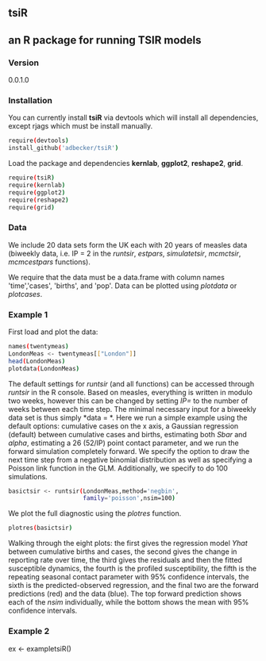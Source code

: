 ## tsiR 
## an R package for running TSIR models

### Version
0.0.1.0

### Installation

You can currently install **tsiR** via devtools which will install all dependencies, except rjags which must be install manually. 
```sh
require(devtools)
install_github('adbecker/tsiR')
```
Load the package and dependencies **kernlab**, **ggplot2**, **reshape2**, **grid**.

```sh
require(tsiR)
require(kernlab)
require(ggplot2)
require(reshape2)
require(grid)
```

### Data 

We include 20 data sets form the UK each with 20 years of measles data (biweekly data, i.e. IP = 2 in the *runtsir*, *estpars*, *simulatetsir*, *mcmctsir*, *mcmcestpars* functions). 

We require that the data must be a data.frame with column names 'time','cases', 'births', and 'pop'. Data can be plotted using *plotdata* or *plotcases*.

### Example 1
First load and plot the data:
```sh
names(twentymeas)
LondonMeas <- twentymeas[["London"]]
head(LondonMeas)
plotdata(LondonMeas)
```

The default settings for *runtsir* (and all functions) can be accessed through *runtsir* in the R console. Based on measles, everything is written in modulo two weeks, however this can be changed by setting *IP=* to the number of weeks between each time step. The minimal necessary input for a biweekly data set is thus simply *data = *. Here we run a simple example using the default options: cumulative cases on the x axis, a Gaussian regression (default) between cumulative cases and births, estimating both *Sbar* and *alpha*, estimating a 26 (52/IP) point contact parameter, and we run the forward simulation completely forward. We specify the option to draw the next time step from a negative binomial distribution as well as specifying a Poisson link function in the GLM. Additionally, we specify to do 100 simulations.

```sh
basictsir <- runtsir(LondonMeas,method='negbin',
                     family='poisson',nsim=100)
```

We plot the full diagnostic using the *plotres* function. 

```sh
plotres(basictsir)
```
Walking through the eight plots: the first gives the regression model *Yhat* between cumulative births and cases, the second gives the change in reporting rate over time, the third gives the residuals and then the fitted susceptible dynamics, the fourth is the profiled susceptibility, the fifth is the repeating seasonal contact parameter with 95% confidence intervals, the sixth is the predicted-observed regression, and the final two are the forward predictions (red) and the data (blue). The top forward prediction shows each of the *nsim* individually, while the bottom shows the mean with 95\% confidence intervals.

### Example 2
ex <- exampletsiR()


